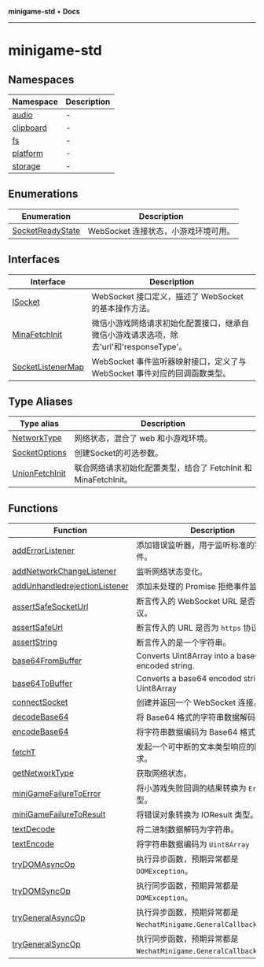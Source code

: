 **minigame-std** • **Docs**

***

# minigame-std

## Namespaces

| Namespace | Description |
| ------ | ------ |
| [audio](namespaces/audio/README.md) | - |
| [clipboard](namespaces/clipboard/README.md) | - |
| [fs](namespaces/fs/README.md) | - |
| [platform](namespaces/platform/README.md) | - |
| [storage](namespaces/storage/README.md) | - |

## Enumerations

| Enumeration | Description |
| ------ | ------ |
| [SocketReadyState](enumerations/SocketReadyState.md) | WebSocket 连接状态，小游戏环境可用。 |

## Interfaces

| Interface | Description |
| ------ | ------ |
| [ISocket](interfaces/ISocket.md) | WebSocket 接口定义，描述了 WebSocket 的基本操作方法。 |
| [MinaFetchInit](interfaces/MinaFetchInit.md) | 微信小游戏网络请求初始化配置接口，继承自微信小游戏请求选项，除去'url'和'responseType'。 |
| [SocketListenerMap](interfaces/SocketListenerMap.md) | WebSocket 事件监听器映射接口，定义了与 WebSocket 事件对应的回调函数类型。 |

## Type Aliases

| Type alias | Description |
| ------ | ------ |
| [NetworkType](type-aliases/NetworkType.md) | 网络状态，混合了 web 和小游戏环境。 |
| [SocketOptions](type-aliases/SocketOptions.md) | 创建Socket的可选参数。 |
| [UnionFetchInit](type-aliases/UnionFetchInit.md) | 联合网络请求初始化配置类型，结合了 FetchInit 和 MinaFetchInit。 |

## Functions

| Function | Description |
| ------ | ------ |
| [addErrorListener](functions/addErrorListener.md) | 添加错误监听器，用于监听标准的错误事件。 |
| [addNetworkChangeListener](functions/addNetworkChangeListener.md) | 监听网络状态变化。 |
| [addUnhandledrejectionListener](functions/addUnhandledrejectionListener.md) | 添加未处理的 Promise 拒绝事件监听器。 |
| [assertSafeSocketUrl](functions/assertSafeSocketUrl.md) | 断言传入的 WebSocket URL 是否为 `wss` 协议。 |
| [assertSafeUrl](functions/assertSafeUrl.md) | 断言传入的 URL 是否为 `https` 协议。 |
| [assertString](functions/assertString.md) | 断言传入的是一个字符串。 |
| [base64FromBuffer](functions/base64FromBuffer.md) | Converts Uint8Array into a base64 encoded string. |
| [base64ToBuffer](functions/base64ToBuffer.md) | Converts a base64 encoded string to an Uint8Array |
| [connectSocket](functions/connectSocket.md) | 创建并返回一个 WebSocket 连接。 |
| [decodeBase64](functions/decodeBase64.md) | 将 Base64 格式的字符串数据解码。 |
| [encodeBase64](functions/encodeBase64.md) | 将字符串数据编码为 Base64 格式。 |
| [fetchT](functions/fetchT.md) | 发起一个可中断的文本类型响应的网络请求。 |
| [getNetworkType](functions/getNetworkType.md) | 获取网络状态。 |
| [miniGameFailureToError](functions/miniGameFailureToError.md) | 将小游戏失败回调的结果转换为 `Error` 类型。 |
| [miniGameFailureToResult](functions/miniGameFailureToResult.md) | 将错误对象转换为 IOResult 类型。 |
| [textDecode](functions/textDecode.md) | 将二进制数据解码为字符串。 |
| [textEncode](functions/textEncode.md) | 将字符串数据编码为 `Uint8Array` |
| [tryDOMAsyncOp](functions/tryDOMAsyncOp.md) | 执行异步函数，预期异常都是 `DOMException`。 |
| [tryDOMSyncOp](functions/tryDOMSyncOp.md) | 执行同步函数，预期异常都是 `DOMException`。 |
| [tryGeneralAsyncOp](functions/tryGeneralAsyncOp.md) | 执行异步函数，预期异常都是 `WechatMinigame.GeneralCallbackResult`。 |
| [tryGeneralSyncOp](functions/tryGeneralSyncOp.md) | 执行同步函数，预期异常都是 `WechatMinigame.GeneralCallbackResult`。 |
